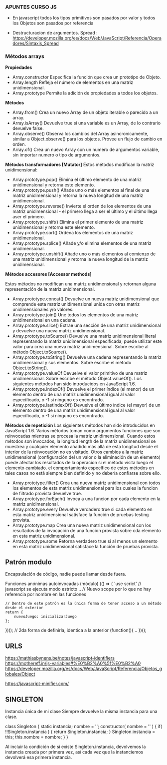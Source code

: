 ### APUNTES CURSO JS
- En javascript todos los tipos primitivos son pasados por valor y todos los Objetos son pasados por referencia

- Destructuracion de argumentos.
Spread : https://developer.mozilla.org/es/docs/Web/JavaScript/Referencia/Operadores/Sintaxis_Spread


### Métodos arrays
**Propiedades**
* Array.constructor
Especifica la función que crea un prototipo de Objeto.
* Array.length
Refleja el número de elementos en una matriz unidimensional.
* Array.prototype
Permite la adición de propiedades a todos los objetos.

**Métodos**
* Array.from()
Crea un nuevo Array de un objeto iterable o parecido a un array.
* Array.isArray()
Devuelve true si una variable es un Array, de lo contrario devuelve false.
* Array.observe() 
Observa los cambios del Array asincronicamente, similar a Object.observe() para los objetos. Provee un flujo de cambio en orden.
* Array.of()
Crea un nuevo Array con un numero de argumentos variable, sin importar numero o tipo de argumentos.

**Métodos transformadores [Mutator]**
Estos métodos modifican la matriz unidimensional:

* Array.prototype.pop()
Elimina el último elemento de una matriz unidimensional y retorna este elemento.
* Array.prototype.push()
Añade uno o más elementos al final de una matriz unidimensional y retorna la nueva longitud de una matriz unidimensional.
* Array.prototype.reverse()
Invierte el orden de los elementos de una matriz unidimensional - el primero llega a ser el último y el último llega aser el primero.
* Array.prototype.shift()
Elimina el primer elemento de una matriz unidimensional y retorna este elemento.
* Array.prototype.sort()
Ordena los elementos de una matriz unidimensional.
* Array.prototype.splice()
Añade y/o elimina elementos de una matriz unidimensional.
* Array.prototype.unshift()
Añade uno o más elementos al comienzo de una matriz unidimensional y retorna la nueva longitud de la matriz unidimensional.

**Métodos accesores [Accessor methods]**

Estos métodos no modifican una matriz unidimensional y retornan alguna representación de la matriz unidimensional.

* Array.prototype.concat()
Devuelve un nueva matriz unidimensional que comprende esta matriz unidimensional unida con otras matriz unidimensionales y/o valores.
* Array.prototype.join()
Une todos los elementos de una matriz unidimensional en una cadena.
* Array.prototype.slice()
Extrae una sección de una matriz unidimensional y devuelve una nueva matriz unidimensional.
* Array.prototype.toSource()
Devuelve una matriz unidimensional literal representando la matriz unidimensional especificada; puede utilizar este valor para crea una nueva matriz unidimensional. Sobre escribe al método Object.toSource().
* Array.prototype.toString()
Devuelve una cadena representando la matriz unidimensional y sus elementos. Sobre escribe el método Object.toString().
* Array.prototype.valueOf
Devuelve el valor primitivo de una matriz unidimensional. Sobre escribe el método Object.valueOf().
Los siguientes métodos han sido introducidos en JavaScript 1.6.
* Array.prototype.indexOf()
Devuelve el primer índice (el menor) de un elemento dentro de una matriz unidimensional igual al valor especificado, o -1 si ninguno es encontrado.
* Array.prototype.lastIndexOf()
Devuelve el último índice (el mayor) de un elemento dentro de una matriz unidimensional igual al valor especificado, o -1 si ninguno es encontrado.

**Métodos de repetición**
Los siguientes métodos han sido introducidos en JavaScript 1.6.
Varios métodos toman como argumentos funciones que son reinvocadas mientras se procesa la matriz unidimensional. Cuando estos métodos son invocados, la longitud  length de la matriz unidimensional se muestrea y cualquier elemento añadido más allá de esta longitud desde el interior de la reinvocación no es visitado. Otros cambios a la matriz unidimensional (configuración del un valor o la eliminación de un elemento) puede afectar los resultados de la operacion si el método visita luego el elemento cambiado. el comportamiento específico de estos métodos en tales casos no está siempre bien definido y no debería confiarse sobre ello.

* Array.prototype.filter()
Crea una nueva matriz unidimensional con todos los elementos de esta matriz unidimensional para los cuales la funcion de filtrado provista devuelve true.
* Array.prototype.forEach()
Invoca a una funcion por cada elemento en la matriz unidimensional.
* Array.prototype.every
Devuelve verdadero  true si cada elemento en esta matriz unidimensional satisface la función de pruebas  testing provista.
* Array.prototype.map
Crea una nueva matriz unidimensional con los resultados de la invocación de una funcion provista sobre cda elemento en esta matriz unidimensional.
* Array.prototype.some
Retorna verdadero  true si al menos un elemento en esta matriz unidimensional satisface la función de pruebas provista.

## Patrón modulo

Encapsulación de código, nadie puede llamar desde fuera.

Funciones anónimas autoinvocadas (módulo)
(() => {
    'use scrict' // javascript se ejecuta modo estricto
 .. // Nuevo scope por lo que no hay referencia por nombre en las funciones

    // Dentro de este patrón es la única forma de tener acceso a un método desde el exterior
    return {
        nuevoJuego: inicializarJuego
    };
})();
// 2da forma de definirla, identica a la anterior
(function(){
    ..
})();

## URLS
https://mathiasbynens.be/notes/javascript-identifiers
https://mothereff.in/js-variables#%E0%B2%A0%5f%E0%B2%A0
https://developer.mozilla.org/es/docs/Web/JavaScript/Referencia/Objetos_globales/Object

https://javascript-minifier.com/


## SINGLETON

Instancia única de mi clase
Siempre devuelve la misma instancia para una clase.

class Singleton {
    static instancia;
    nombre = '';
    constructor( nombre = '' ) {
        if( !!Singleton.instancia ) {
            return Singleton.instancia;
        }
        Singleton.instancia = this;
        this.nombre = nombre;
    }
}

Al incluir la condición de si existe Singleton.instancia, devolvemos la instancia creada por primera vez, así cada vez que la instanciemos devolverá esa primera instancia.




